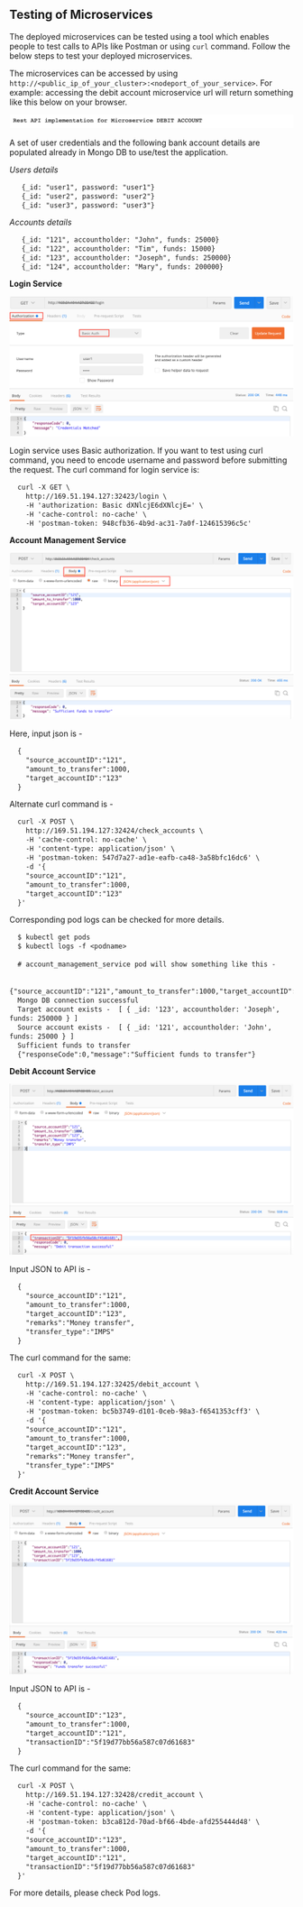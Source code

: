 ## Testing of Microservices

The deployed microservices can be tested using a tool which enables people to test calls to APIs like Postman or using `curl` command. Follow the below steps to test your deployed microservices.

The microservices can be accessed by using `http://<public_ip_of_your_cluster>:<nodeport_of_your_service>`.
For example: accessing the debit account microservice url will return something like this below on your browser.

![](images/debit_account_service_msg.png)

A set of user credentials and the following bank account details are populated already in Mongo DB to use/test the application.

*Users details*

```
   {_id: "user1", password: "user1"}
   {_id: "user2", password: "user2"}
   {_id: "user3", password: "user3"}
```

*Accounts details*

```
   {_id: "121", accountholder: "John", funds: 25000}
   {_id: "122", accountholder: "Tim", funds: 15000}
   {_id: "123", accountholder: "Joseph", funds: 250000}
   {_id: "124", accountholder: "Mary", funds: 200000}
```

**Login Service**

![](images/postman_loginservice.png)

Login service uses Basic authorization. If you want to test using curl command, you need to encode username and password before submitting the request.
The curl command for login service is:

```
  curl -X GET \
    http://169.51.194.127:32423/login \
    -H 'authorization: Basic dXNlcjE6dXNlcjE=' \
    -H 'cache-control: no-cache' \
    -H 'postman-token: 948cfb36-4b9d-ac31-7a0f-124615396c5c'
```

**Account Management Service**

![](images/postman_accmgmtservice.png)

Here, input json is -
```
  {
    "source_accountID":"121",
    "amount_to_transfer":1000,
    "target_accountID":"123"
  }
```

Alternate curl command is - 

```
  curl -X POST \
    http://169.51.194.127:32424/check_accounts \
    -H 'cache-control: no-cache' \
    -H 'content-type: application/json' \
    -H 'postman-token: 547d7a27-ad1e-eafb-ca48-3a58bfc16dc6' \
    -d '{
    "source_accountID":"121",
    "amount_to_transfer":1000,
    "target_accountID":"123"
  }'
```

Corresponding pod logs can be checked for more details.

```
  $ kubectl get pods
  $ kubectl logs -f <podname>
  
  # account_management_service pod will show something like this -

  {"source_accountID":"121","amount_to_transfer":1000,"target_accountID":"123"}
  Mongo DB connection successful
  Target account exists -  [ { _id: '123', accountholder: 'Joseph', funds: 250000 } ]
  Source account exists -  [ { _id: '121', accountholder: 'John', funds: 25000 } ]
  Sufficient funds to transfer
  {"responseCode":0,"message":"Sufficient funds to transfer"}
```

**Debit Account Service**

![](images/postman_debitaccservice.png)

Input JSON to API is -
```
  {
    "source_accountID":"121",
    "amount_to_transfer":1000,
    "target_accountID":"123",
    "remarks":"Money transfer",
    "transfer_type":"IMPS"
  }
```

The curl command for the same:
```
  curl -X POST \
    http://169.51.194.127:32425/debit_account \
    -H 'cache-control: no-cache' \
    -H 'content-type: application/json' \
    -H 'postman-token: bc5b3749-d101-0ceb-98a3-f6541353cff3' \
    -d '{
    "source_accountID":"121",
    "amount_to_transfer":1000,
    "target_accountID":"123",
    "remarks":"Money transfer",
    "transfer_type":"IMPS"
  }'
```

**Credit Account Service**

![](images/postman_creditaccservice.png)

Input JSON to API is -
```
  {
	"source_accountID":"123",
	"amount_to_transfer":1000,
	"target_accountID":"121",
	"transactionID":"5f19d77bb56a587c07d61683"
  }
```

The curl command for the same:
```
  curl -X POST \
    http://169.51.194.127:32428/credit_account \
    -H 'cache-control: no-cache' \
    -H 'content-type: application/json' \
    -H 'postman-token: b3ca812d-70ad-bf66-4bde-afd255444d48' \
    -d '{
    "source_accountID":"123",
    "amount_to_transfer":1000,
    "target_accountID":"121",
    "transactionID":"5f19d77bb56a587c07d61683"
  }'
```

For more details, please check Pod logs.




